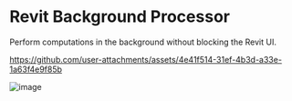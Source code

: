 # Revit Background Processor

Perform computations in the background without blocking the Revit UI.  

https://github.com/user-attachments/assets/4e41f514-31ef-4b3d-a33e-1a63f4e9f85b

![image](https://github.com/user-attachments/assets/7d35687d-f219-44d2-995a-cb11e023f1de)
